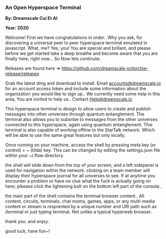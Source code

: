 ### An Open Hyperspace Terminal

**By: Dreamscale Cui Et Al**

**Year: 2020**

Welcome! First we have congratulations in order.. Why you ask, for discovering a universal peer to peer hyperspace terminal emulated in javascript. What, me? Yes, you! You are special and brillant, and please before we get started take a deep breathe and become aware that you are finally here, right now... So Now lets continute:

Releases are found here => https://github.com/dreamscale-io/torchie-release/releases

Grab the latest dmg and download to install. Email accounts@dreamscale.io for an account access token and include some information about the organization you would like to sign up.. We currently need some help in this area, You are invited to help us.. Contact Help@dreamscale.io

This hyperspace terminal is design to allow users to create and publish messages into other universes through quantum entanglement. The terminal also allows  you  to subsribe to messages from  the other universes connected to this hyperspace, again using quantum entanglement. Thie terminal is also capable of working offline  to the StarTalk network. Which will be able to use the same great  features   but only locally.

Once running on your machine, access the shell by pressing meta key (or control) + ~ (tilda) key. This can be changed by editing the settings.json file within  your ~/.flow directory.

the shell will  slide   down from the top of your screen, and a left sidepanel is used for navigation within the network. clicking on a team member will display  their hyperspace journal for all universes to see. If at anytime you encounter a  problem or have no  clue what     the fuck is actually going on here;  plkease click the lightening bolt  on the bottom left part of the console.. 

the main part of the  shell contains the terminal browser content.. All content, circuits, terminals, chat rooms, games, apps, or any multi-media content  or stream is resprented by a unique number and   URI path such as /terminal or just typing terminal. Not unlike a typical hyperweb browser.

thank you. and  enjoy.

good luck,
have fun~!
